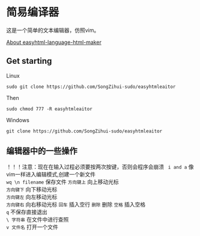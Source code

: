 # 简易编译器

这是一个简单的文本编辑器，仿照vim。

[About easyhtml-language-html-maker](https://github.com/SongZihui-sudo/EasyHtml-language-HTML-MAKER)         

## Get starting 

Linux

```
sudo git clone https://github.com/SongZihui-sudo/easyhtmleaitor
```
Then 
```
sudo chmod 777 -R easyhtmleaitor
```

Windows  
```
git clone https://github.com/SongZihui-sudo/easyhtmleaitor
```
## 编辑器中的一些操作
！！！注意：现在在输入过程必须要按两次按键，否则会程序会崩溃
``` i and a``` 像vim一样进入编辑模式,创建一个新文件    
``` wq \n filename ``` 保存文件
``` 方向键上 ``` 向上移动光标    
``` 方向键下 ``` 向下移动光标   
``` 方向键左 ``` 向左移动光标   
``` 方向键右 ``` 向右移动光标
``` 回车 ``` 插入空行
``` 删除 ``` 删除
``` 空格 ``` 插入空格    
``` q ``` 不保存直接退出      
``` \ 字符串 ``` 在文件中进行查照   
``` v 文件名 ``` 打开一个文件

